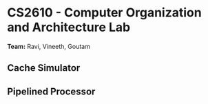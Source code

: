 # CS2610 - Computer Organization and Architecture Lab
**Team:** Ravi, Vineeth, Goutam

## Cache Simulator

## Pipelined Processor
